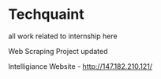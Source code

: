 # Techquaint
all work related to internship here  

Web Scraping Project updated  

Intelligiance Website - http://147.182.210.121/
